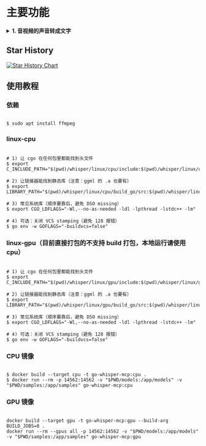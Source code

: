 
# 主要功能

<details>
<summary><b>1. 音视频的声音转成文字</b></summary>

注意：只能是 mp4 格式和 wav 格式

</details>


## Star History

[![Star History Chart](https://api.star-history.com/svg?repos=lmxdawn/go-whisper-mcp&type=Timeline)](https://www.star-history.com/#lmxdawn/go-whisper-mcp&Timeline)

## 使用教程

### 依赖
```shell

$ sudo apt install ffmpeg

```

### linux-cpu
```shell

# 1) 让 cgo 在任何包里都能找到头文件
$ export C_INCLUDE_PATH="$(pwd)/whisper/linux/cpu/include:$(pwd)/whisper/linux/cpu/ggml/include"

# 2) 让链接器能找到静态库（注意：ggml 的 .a 也要有）
$ export LIBRARY_PATH="$(pwd)/whisper/linux/cpu/build_go/src:$(pwd)/whisper/linux/cpu/build_go/ggml/src"

# 3) 常见系统库（顺序要靠后，避免 DSO missing）
$ export CGO_LDFLAGS="-Wl,--no-as-needed -ldl -lpthread -lstdc++ -lm"

# 4) 可选：关闭 VCS stamping（避免 128 报错）
$ go env -w GOFLAGS="-buildvcs=false"

```

### linux-gpu（目前直接打包的不支持 build 打包，本地运行请使用 cpu）

```shell

# 1) 让 cgo 在任何包里都能找到头文件
$ export C_INCLUDE_PATH="$(pwd)/whisper/linux/gpu/include:$(pwd)/whisper/linux/gpu/ggml/include"

# 2) 让链接器能找到静态库（注意：ggml 的 .a 也要有）
$ export LIBRARY_PATH="$(pwd)/whisper/linux/gpu/build_go/src:$(pwd)/whisper/linux/gpu/build_go/ggml/src"

# 3) 常见系统库（顺序要靠后，避免 DSO missing）
$ export CGO_LDFLAGS="-Wl,--no-as-needed -ldl -lpthread -lstdc++ -lm"

# 4) 可选：关闭 VCS stamping（避免 128 报错）
$ go env -w GOFLAGS="-buildvcs=false"

```

### CPU 镜像
```shell

$ docker build --target cpu -t go-whisper-mcp:cpu .
$ docker run --rm -p 14562:14562 -v "$PWD/models:/app/models" -v "$PWD/samples:/app/samples" go-whisper-mcp:cpu

```

### GPU 镜像

```shell

docker build --target gpu -t go-whisper-mcp:gpu --build-arg BUILD_JOBS=8 .
docker run --rm --gpus all -p 14562:14562 -v "$PWD/models:/app/models" -v "$PWD/samples:/app/samples" go-whisper-mcp:gpu

```